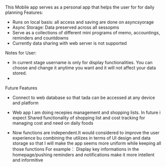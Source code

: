 This Mobile app serves as a personal app that helps the user for for daily planning
Features:
- Runs on local basis: all access and saving are done on asyncsyorage
- Async Storage: Data preserved across all sessopms
- Serve as a collections of different mini programs of memo, accountings, reminders and countdowns
- Currently data sharing with web server is not supported

Notes for User:
- In current stage username is only for display functionalities. You can choose and change it anytime you want and it will not affect your data stored.
- 

Future Features
- Connect to web database so that tada can be accessed at any device and platform

- Web app I am doing recepies management and shopping lists. In future i expect Shared functionality of shopping list and cost tracking for managing cost and need on daily foods
- Now functions are independent.It would considered to improve the user experience bu combining  the utilizes in terms of UI design and data storage so that I will make the app seems more uniform while keeping all those functions
For example： Display key informations in the homepage/pushing reminders and notifications
make it more intellent and informitive
